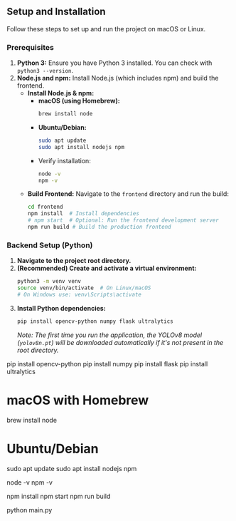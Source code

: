 ## Setup and Installation

Follow these steps to set up and run the project on macOS or Linux.

### Prerequisites

1.  **Python 3:** Ensure you have Python 3 installed. You can check with `python3 --version`.
2.  **Node.js and npm:** Install Node.js (which includes npm) and build the frontend.
    *   **Install Node.js & npm:**
        *   **macOS (using Homebrew):**
            ```bash
            brew install node
            ```
        *   **Ubuntu/Debian:**
            ```bash
            sudo apt update
            sudo apt install nodejs npm
            ```
        *   Verify installation:
            ```bash
            node -v
            npm -v
            ```
    *   **Build Frontend:** Navigate to the `frontend` directory and run the build:
        ```bash
        cd frontend
        npm install  # Install dependencies
        # npm start  # Optional: Run the frontend development server
        npm run build # Build the production frontend
        ```

### Backend Setup (Python)

1.  **Navigate to the project root directory.**
2.  **(Recommended) Create and activate a virtual environment:**
    ```bash
    python3 -m venv venv
    source venv/bin/activate  # On Linux/macOS
    # On Windows use: venv\Scripts\activate
    ```
3.  **Install Python dependencies:**
    ```bash
    pip install opencv-python numpy flask ultralytics
    ```
    *Note: The first time you run the application, the YOLOv8 model (`yolov8n.pt`) will be downloaded automatically if it's not present in the root directory.*

pip install opencv-python
pip install numpy
pip install flask
pip install ultralytics

# macOS with Homebrew
brew install node

# Ubuntu/Debian
sudo apt update
sudo apt install nodejs npm

node -v
npm -v

npm install
npm start
npm run build

python main.py